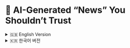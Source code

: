 # 📰 AI-Generated “News” You Shouldn’t Trust

<details>
<summary>🇬🇧 English Version</summary>

## Overview
This project archives essays written with the help of AI, inspired by discussions, ideas, and even countless bits of nonsense from various people.  
**Everything in this repository — including the project structure, essays, and content — is generated or assembled using AI.**  
**These texts are not meant to be factual news**; they reflect opinions, experiments, or playful commentary.  
Readers should treat them as **thought experiments or reflections**, not authoritative sources.

## Contents
- `/essays` — Completed essays in Markdown format

## Disclaimer
> These essays, as well as the project itself, are based on ideas, discussions, and even countless nonsense from multiple contributors, processed and written using AI.  
> They are primarily for reflection, experimentation, or entertainment.  
> The content may not be accurate, complete, or fully reliable.

## How to Contribute
Contributions are welcome!  
You can submit:
- Pull Requests with new essays or edits  
- Issues to discuss ideas, feedback, or improvements

Please note that all submissions should respect the **experimental and opinion-based nature** of this project.

## License
All essays are shared under **CC BY-NC-SA 4.0**.  
Non-commercial use and modifications are allowed, but attribution is required.

</details>

<details>
<summary>🇰🇷 한국어 버전</summary>

## 개요
이 프로젝트는 여러 사람들의 대화와 아이디어, 수많은 개소리에서 나온 내용에서 영감을 얻어  
AI를 활용해 작성된 에세이를 기록합니다.  
**이 저장소의 프로젝트 구조, 에세이, 모든 콘텐츠는 AI에 의해 생성되었거나 조립되었습니다.**  
**이 글들은 사실을 전달하기 위한 뉴스가 아니며**, 의견, 실험적 사유, 또는 유머적 내용을 담고 있습니다.  
독자는 이를 **사유나 실험적 글**로 읽어야 하며, 권위 있는 정보로 받아들이면 안 됩니다.

## 구성
- `/essays` — 완성된 에세이 (Markdown 형식)

## 주의 사항
> 이 에세이들과 프로젝트 자체는 다수의 사람들로부터 나온 아이디어, 대화, 그리고 수많은 개소리에서 나온 내용들을  
> AI를 통해 가공하여 작성한 것입니다.  
> 글의 목적은 사유, 실험, 또는 오락에 있으며,  
> 내용이 정확하거나 완전하지 않을 수 있습니다.

## 기여 방법
기여는 환영합니다!  
다음과 같은 방법으로 참여할 수 있습니다:
- 새로운 에세이 작성이나 기존 글 수정에 대한 Pull Request 제출  
- 아이디어, 피드백, 개선 사항에 대한 Issue 작성

모든 기여는 **이 프로젝트가 실험적이며 의견 중심이라는 성격**을 존중해야 합니다.

## 라이선스
모든 에세이는 **CC BY-NC-SA 4.0** 라이선스로 배포됩니다.  
비상업적 이용과 수정은 가능하지만, 출처를 반드시 명시해야 합니다.

</details>
